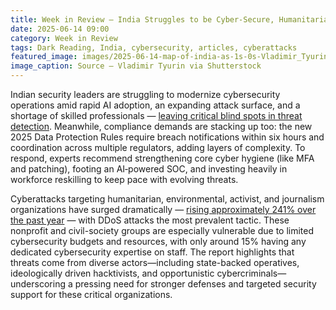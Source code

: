 ```yaml
---
title: Week in Review — India Struggles to be Cyber-Secure, Humanitarian Orgs Under Attack
date: 2025-06-14 09:00
category: Week in Review
tags: Dark Reading, India, cybersecurity, articles, cyberattacks
featured_image: images/2025-06-14-map-of-india-as-1s-0s-Vladimir_Tyurin-shutterstock.jpg
image_caption: Source — Vladimir Tyurin via Shutterstock
---
```


Indian security leaders are struggling to modernize cybersecurity operations amid rapid AI adoption, 
an expanding attack surface, and a shortage of skilled professionals — 
[leaving critical blind spots in threat detection](https://www.darkreading.com/cybersecurity-operations/india-security-leaders-struggle-threats). 
Meanwhile, compliance demands are stacking up too: the new 2025 Data Protection Rules require breach notifications within six 
hours and coordination across multiple regulators, adding layers of complexity. To respond, experts recommend 
strengthening core cyber hygiene (like MFA and patching), footing an AI‑powered SOC, and investing heavily in 
workforce reskilling to keep pace with evolving threats.

Cyberattacks targeting humanitarian, environmental, activist, and journalism organizations have surged 
dramatically — [rising approximately 241% over the past year](https://www.darkreading.com/cyberattacks-data-breaches/attacks-humanitarian-orgs-jump-worldwide)
— with DDoS attacks the most prevalent tactic. These nonprofit and civil-society groups are especially vulnerable 
due to limited cybersecurity budgets and resources, with only around 15% having any dedicated cybersecurity expertise 
on staff. The report highlights that threats come from diverse actors—including state-backed operatives, 
ideologically driven hacktivists, and opportunistic cybercriminals—underscoring a pressing need for stronger defenses 
and targeted security support for these critical organizations.
